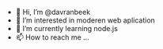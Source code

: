 - 👋 Hi, I’m @davranbeek
- 👀 I’m interested in moderen web aplication
- 🌱 I’m currently learning node.js 
- 📫 How to reach me ...
